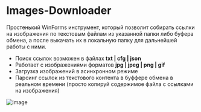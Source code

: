 # Images-Downloader

Простенький WinForms инструмент, который позволит собирать ссылки на изображения по текстовым файлам из указанной папки либо буфера обмена, а после выкачать их в локальную папку для дальнейшей работы с ними.
- Поиск ссылок возможен в файлах **txt | cfg | json**
- Работает с изображениями форматов **jpg | jpeg | png | gif**
- Загрузка изображений в асинхронном режиме
- Парсинг ссылок из текстового контента в буффере обмена в реальном времени (просто копируй содержимое файла с ссылками на изображения)


![image](https://github.com/4epB9Ik/Images-Downloader/assets/53187070/b8feec27-4a76-4dbc-964e-f1006c8d8361)




